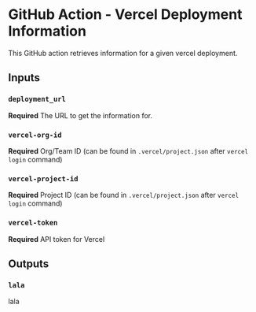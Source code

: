 # GitHub Action - Vercel Deployment Information

This GitHub action retrieves information for a given vercel deployment.

## Inputs

### `deployment_url`

**Required** The URL to get the information for.

### `vercel-org-id`

**Required** Org/Team ID (can be found in `.vercel/project.json` after `vercel login` command)

### `vercel-project-id`

**Required** Project ID (can be found in `.vercel/project.json` after `vercel login` command)

### `vercel-token`

**Required** API token for Vercel

## Outputs

### `lala`

lala
